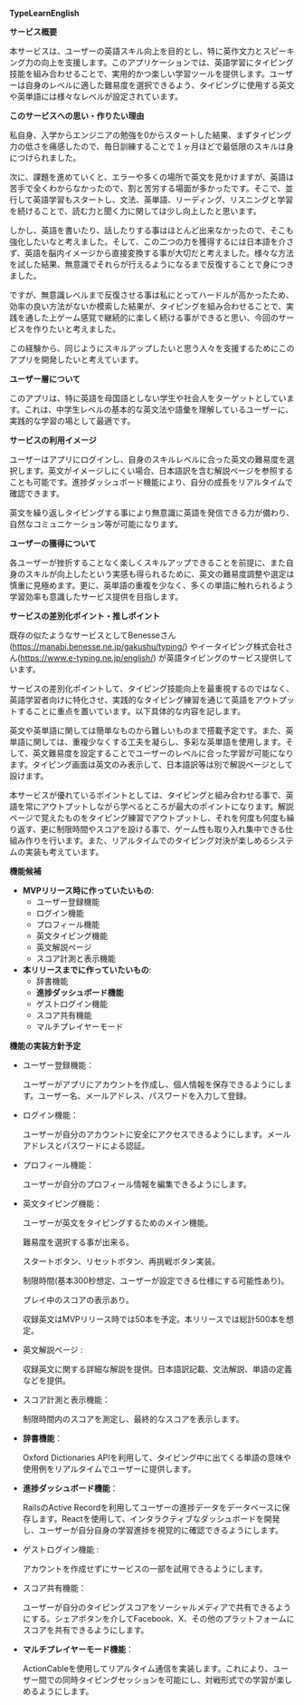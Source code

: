 **TypeLearnEnglish**

**サービス概要**

本サービスは、ユーザーの英語スキル向上を目的とし、特に英作文力とスピーキング力の向上を支援します。このアプリケーションでは、英語学習にタイピング技能を組み合わせることで、実用的かつ楽しい学習ツールを提供します。ユーザーは自身のレベルに適した難易度を選択できるよう、タイピングに使用する英文や英単語には様々なレベルが設定されています。

**このサービスへの思い・作りたい理由**

私自身、入学からエンジニアの勉強を0からスタートした結果、まずタイピング力の低さを痛感したので、毎日訓練することで１ヶ月ほどで最低限のスキルは身につけられました。

次に、課題を進めていくと、エラーや多くの場所で英文を見かけますが、英語は苦手で全くわからなかったので、割と苦労する場面が多かったです。そこで、並行して英語学習もスタートし、文法、英単語、リーディング、リスニングと学習を続けることで、読む力と聞く力に関しては少し向上したと思います。

しかし、英語を書いたり、話したりする事はほとんど出来なかったので、そこも強化したいなと考えました。そして、この二つの力を獲得するには日本語を介さず、英語を脳内イメージから直接変換する事が大切だと考えました。様々な方法を試した結果、無意識でそれらが行えるようになるまで反復することで身につきました。

ですが、無意識レベルまで反復させる事は私にとってハードルが高かったため、効率の良い方法がないか模索した結果が、タイピングを組み合わせることで、実践を通した上ゲーム感覚で継続的に楽しく続ける事ができると思い、今回のサービスを作りたいと考えました。

この経験から、同じようにスキルアップしたいと思う人々を支援するためにこのアプリを開発したいと考えています。

**ユーザー層について**

このアプリは、特に英語を母国語としない学生や社会人をターゲットとしています。これは、中学生レベルの基本的な英文法や語彙を理解しているユーザーに、実践的な学習の場として最適です。

**サービスの利用イメージ**

ユーザーはアプリにログインし、自身のスキルレベルに合った英文の難易度を選択します。英文がイメージしにくい場合、日本語訳を含む解説ページを参照することも可能です。進捗ダッシュボード機能により、自分の成長をリアルタイムで確認できます。

英文を繰り返しタイピングする事により無意識に英語を発信できる力が備わり、自然なコミュニケーション等が可能になります。

**ユーザーの獲得について**

各ユーザーが挫折することなく楽しくスキルアップできることを前提に、また自身のスキルが向上したという実感も得られるために、英文の難易度調整や選定は慎重に見極めます。更に、英単語の重複を少なく、多くの単語に触れられるよう学習効率も意識したサービス提供を目指します。

**サービスの差別化ポイント・推しポイント**

既存の似たようなサービスとしてBenesseさん(https://manabi.benesse.ne.jp/gakushu/typing/) やイータイピング株式会社さん(https://www.e-typing.ne.jp/english/) が英語タイピングのサービス提供しています。

サービスの差別化ポイントして、タイピング技能向上を最重視するのではなく、英語学習者向けに特化させ、実践的なタイピング練習を通じて英語をアウトプットすることに重点を置いています。以下具体的な内容を記します。

英文や英単語に関しては簡単なものから難しいものまで搭載予定です。また、英単語に関しては、重複少なくする工夫を凝らし、多彩な英単語を使用します。そして、英文難易度を設定することでユーザーのレベルに合った学習が可能になります。タイピング画面は英文のみ表示して、日本語訳等は別で解説ページとして設けます。

本サービスが優れているポイントとしては、タイピングと組み合わせる事で、英語を常にアウトプットしながら学べるところが最大のポイントになります。解説ページで覚えたものをタイピング練習でアウトプットし、それを何度も何度も繰り返す、更に制限時間やスコアを設ける事で、ゲーム性も取り入れ集中できる仕組み作りを行います。また、リアルタイムでのタイピング対決が楽しめるシステムの実装も考えています。

**機能候補**

- **MVPリリース時に作っていたいもの**:
    - ユーザー登録機能
    - ログイン機能
    - プロフィール機能
    - 英文タイピング機能
    - 英文解説ページ
    - スコア計測と表示機能
- **本リリースまでに作っていたいもの**:
    - 辞書機能
    - **進捗ダッシュボード機能**
    - ゲストログイン機能
    - スコア共有機能
    - マルチプレイヤーモード

**機能の実装方針予定**

- ユーザー登録機能：
    
    ユーザーがアプリにアカウントを作成し、個人情報を保存できるようにします。ユーザー名、メールアドレス、パスワードを入力して登録。
    
- ログイン機能：
    
    ユーザーが自分のアカウントに安全にアクセスできるようにします。メールアドレスとパスワードによる認証。
    
- プロフィール機能：
    
    ユーザーが自分のプロフィール情報を編集できるようにします。
    
- 英文タイピング機能：
    
    ユーザーが英文をタイピングするためのメイン機能。
    
    難易度を選択する事が出来る。
    
    スタートボタン、リセットボタン、再挑戦ボタン実装。
    
    制限時間(基本300秒想定、ユーザーが設定できる仕様にする可能性あり)。
    
    プレイ中のスコアの表示あり。
    
    収録英文はMVPリリース時では50本を予定。本リリースでは総計500本を想定。
    
- 英文解説ページ :
    
    収録英文に関する詳細な解説を提供。日本語訳記載、文法解説、単語の定義などを提供。
    
- スコア計測と表示機能：
    
    制限時間内のスコアを測定し、最終的なスコアを表示します。
    

- **辞書機能**：
    
    Oxford Dictionaries APIを利用して、タイピング中に出てくる単語の意味や使用例をリアルタイムでユーザーに提供します。
    
- **進捗ダッシュボード機能**：
    
    RailsのActive Recordを利用してユーザーの進捗データをデータベースに保存します。Reactを使用して、インタラクティブなダッシュボードを開発し、ユーザーが自分自身の学習進捗を視覚的に確認できるようにします。
    
- ゲストログイン機能 :
    
    アカウントを作成せずにサービスの一部を試用できるようにします。
    
- スコア共有機能：
    
    ユーザーが自分のタイピングスコアをソーシャルメディアで共有できるようにする。シェアボタンを介してFacebook、X、その他のプラットフォームにスコアを共有できるようにします。
    
- **マルチプレイヤーモード機能**：
    
    ActionCableを使用してリアルタイム通信を実装します。これにより、ユーザー間での同時タイピングセッションを可能にし、対戦形式での学習が楽しめるようにします。
